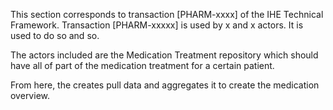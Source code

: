 This section corresponds to transaction [PHARM-xxxx] of the IHE Technical Framework. Transaction [PHARM-xxxxx] is used by x and x actors.
It is used to do so and so.



The actors included are the Medication Treatment repository which should have all of part of the medication treatment for a certain patient.

From here, the creates pull data and aggregates it to create the medication overview.



